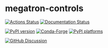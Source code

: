# megatron-controls

[![Actions Status][actions-badge]][actions-link]
[![Documentation Status][rtd-badge]][rtd-link]

[![PyPI version][pypi-version]][pypi-link]
[![Conda-Forge][conda-badge]][conda-link]
[![PyPI platforms][pypi-platforms]][pypi-link]

[![GitHub Discussion][github-discussions-badge]][github-discussions-link]

<!-- SPHINX-START -->

<!-- prettier-ignore-start -->
[actions-badge]:            https://github.com/NSLS-II-DLAB/megatron-controls/workflows/CI/badge.svg
[actions-link]:             https://github.com/NSLS-II-DLAB/megatron-controls/actions
[conda-badge]:              https://img.shields.io/conda/vn/conda-forge/megatron-controls
[conda-link]:               https://github.com/conda-forge/megatron-controls-feedstock
[github-discussions-badge]: https://img.shields.io/static/v1?label=Discussions&message=Ask&color=blue&logo=github
[github-discussions-link]:  https://github.com/NSLS-II-DLAB/megatron-controls/discussions
[pypi-link]:                https://pypi.org/project/megatron-controls/
[pypi-platforms]:           https://img.shields.io/pypi/pyversions/megatron-controls
[pypi-version]:             https://img.shields.io/pypi/v/megatron-controls
[rtd-badge]:                https://readthedocs.org/projects/megatron-controls/badge/?version=latest
[rtd-link]:                 https://megatron-controls.readthedocs.io/en/latest/?badge=latest

<!-- prettier-ignore-end -->

